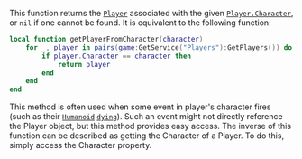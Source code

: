 This function returns the [`Player`](https://create.roblox.com/docs/reference/engine/classes/Player) associated with the given
[`Player.Character`](https://create.roblox.com/docs/reference/engine/classes/Player#Character), or `nil` if one cannot be found. It is
equivalent to the following function:
```lua
local function getPlayerFromCharacter(character)
	for _, player in pairs(game:GetService("Players"):GetPlayers()) do
		if player.Character == character then
			return player
		end
	end
end
```

This method is often used when some event in player's character fires
(such as their [`Humanoid`](https://create.roblox.com/docs/reference/engine/classes/Humanoid) [`dying`](https://create.roblox.com/docs/reference/engine/classes/Humanoid#Died)). Such an
event might not directly reference the Player object, but this method
provides easy access. The inverse of this function can be described as
getting the Character of a Player. To do this, simply access the Character
property.